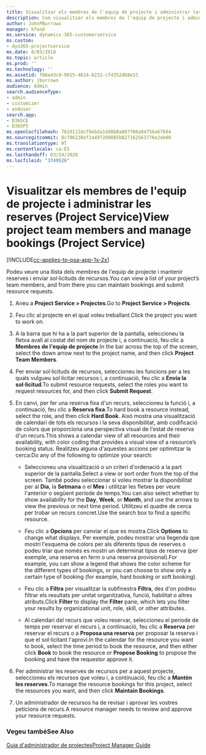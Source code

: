 ```yaml
---
title: Visualitzar els membres de l'equip de projecte i administrar les reserves
description: Com visualitzar els membres de l'equip de projecte i administrar les reserves al Project Service
author: JohnPBurrows
manager: kfend
ms.service: dynamics-365-customerservice
ms.custom:
- dyn365-projectservice
ms.date: 8/03/2018
ms.topic: article
ms.prod: ''
ms.technology: ''
ms.assetid: f86e43c9-9015-4614-b232-cf4352d68e33
ms.author: jburrows
audience: Admin
search.audienceType:
- admin
- customizer
- enduser
search.app:
- D365CE
- D365PS
ms.openlocfilehash: 762d112dcf8ebda1dd8b8a887f08a8475ba67684
ms.sourcegitcommit: 8c786230ef2a497280885b827162561776e2eb00
ms.translationtype: HT
ms.contentlocale: ca-ES
ms.lasthandoff: 03/24/2020
ms.locfileid: "3749526"
---
```

# <a name="view-project-team-members-and-manage-bookings-project-service"></a><span data-ttu-id="5ae83-103">Visualitzar els membres de l'equip de projecte i administrar les reserves (Project Service)</span><span class="sxs-lookup"><span data-stu-id="5ae83-103">View project team members and manage bookings (Project Service)</span></span>

[!INCLUDE[cc-applies-to-psa-app-1x-2x](../includes/cc-applies-to-psa-app-1x-2x.md)]

<span data-ttu-id="5ae83-104">Podeu veure una llista dels membres de l'equip de projecte i mantenir reserves i enviar sol·licituds de recursos.</span><span class="sxs-lookup"><span data-stu-id="5ae83-104">You can view a list of your project’s team members, and from there you can maintain bookings and submit resource requests.</span></span>  
  
1.  <span data-ttu-id="5ae83-105">Aneu a **Project Service > Projectes**.</span><span class="sxs-lookup"><span data-stu-id="5ae83-105">Go to **Project Service > Projects**.</span></span>  
  
2.  <span data-ttu-id="5ae83-106">Feu clic al projecte en el qual voleu treballant.</span><span class="sxs-lookup"><span data-stu-id="5ae83-106">Click the project you want to work on.</span></span>  
  
3.  <span data-ttu-id="5ae83-107">A la barra que hi ha a la part superior de la pantalla, seleccioneu la fletxa avall al costat del nom de projecte i, a continuació, feu clic a **Membres de l'equip de projecte**.</span><span class="sxs-lookup"><span data-stu-id="5ae83-107">In the bar across the top of the screen, select the down arrow next to the project name, and then click **Project Team Members**.</span></span>  
  
4.  <span data-ttu-id="5ae83-108">Per enviar sol·licituds de recursos, seleccioneu les funcions per a les quals vulgueu sol·licitar recursos i, a continuació, feu clic a **Envia la sol·licitud**.</span><span class="sxs-lookup"><span data-stu-id="5ae83-108">To submit resource requests, select the roles you want to request resources for, and then click **Submit Request**.</span></span>  
  
5.  <span data-ttu-id="5ae83-109">En canvi, per fer una reserva fixa d'un recurs, seleccioneu la funció i, a continuació, feu clic a **Reserva fixa**.</span><span class="sxs-lookup"><span data-stu-id="5ae83-109">To hard book a resource instead, select the role, and then click **Hard Book**.</span></span> <span data-ttu-id="5ae83-110">Això mostra una visualització de calendari de tots els recursos i la seva disponibilitat, amb codificació de colors que proporciona una perspectiva visual de l'estat de reserva d'un recurs.</span><span class="sxs-lookup"><span data-stu-id="5ae83-110">This shows a calendar view of all resources and their availability, with color coding that provides a visual view of a resource’s booking status.</span></span> <span data-ttu-id="5ae83-111">Realitzeu alguna d'aquestes accions per optimitzar la cerca:</span><span class="sxs-lookup"><span data-stu-id="5ae83-111">Do any of the following to optimize your search:</span></span>  
  
    -   <span data-ttu-id="5ae83-112">Seleccioneu una visualització o un criteri d'ordenació a la part superior de la pantalla.</span><span class="sxs-lookup"><span data-stu-id="5ae83-112">Select a view or sort order from the top of the screen.</span></span> <span data-ttu-id="5ae83-113">També podeu seleccionar si voleu mostrar la disponibilitat per al **Dia**, la **Setmana** o el **Mes** i utilitzar les fletxes per veure l'anterior o següent període de temps.</span><span class="sxs-lookup"><span data-stu-id="5ae83-113">You can also select whether to show availability for the **Day**, **Week**, or **Month**, and use the arrows to view the previous or next time period.</span></span> <span data-ttu-id="5ae83-114">Utilitzeu el quadre de cerca per trobar un recurs concret.</span><span class="sxs-lookup"><span data-stu-id="5ae83-114">Use the search box to find a specific resource.</span></span>  
  
    -   <span data-ttu-id="5ae83-115">Feu clic a **Opcions** per canviar el que es mostra.</span><span class="sxs-lookup"><span data-stu-id="5ae83-115">Click **Options** to change what displays.</span></span> <span data-ttu-id="5ae83-116">Per exemple, podeu mostrar una llegenda que mostri l'esquema de colors per als diferents tipus de reserves o podeu triar que només es mostri un determinat tipus de reserva (per exemple, una reserva en ferm o una reserva provisional).</span><span class="sxs-lookup"><span data-stu-id="5ae83-116">For example, you can show a legend that shows the color scheme for the different types of bookings, or you can choose to show only a certain type of booking (for example, hard booking or soft booking).</span></span>  
  
    -   <span data-ttu-id="5ae83-117">Feu clic a **Filtra** per visualitzar la subfinestra **Filtra**, des d'on podreu filtrar els resultats per unitat organitzativa, funció, habilitat o altres atributs.</span><span class="sxs-lookup"><span data-stu-id="5ae83-117">Click **Filter** to display the **Filter** pane, which lets you filter your results by organizational unit, role, skill, or other attributes.</span></span>  
  
    -   <span data-ttu-id="5ae83-118">Al calendari del recurs que voleu reservar, seleccioneu el període de temps per reservar el recurs i, a continuació, feu clic a **Reserva** per reservar el recurs o a **Proposa una reserva** per proposar la reserva i que el sol·licitant l'aprovi.</span><span class="sxs-lookup"><span data-stu-id="5ae83-118">In the calendar for the resource you want to book, select the time period to book the resource, and then either click **Book** to book the resource or **Propose Booking** to propose the booking and have the requestor approve it.</span></span>  
  
6.  <span data-ttu-id="5ae83-119">Per administrar les reserves de recursos per a aquest projecte, seleccioneu els recursos que voleu i, a continuació, feu clic a **Mantén les reserves**.</span><span class="sxs-lookup"><span data-stu-id="5ae83-119">To manage the resource bookings for this project, select the resources you want, and then click **Maintain Bookings**.</span></span>  
  
7.  <span data-ttu-id="5ae83-120">Un administrador de recursos ha de revisar i aprovar les vostres peticions de recurs.</span><span class="sxs-lookup"><span data-stu-id="5ae83-120">A resource manager needs to review and approve your resource requests.</span></span>  
  
### <a name="see-also"></a><span data-ttu-id="5ae83-121">Vegeu també</span><span class="sxs-lookup"><span data-stu-id="5ae83-121">See Also</span></span>  
 [<span data-ttu-id="5ae83-122">Guia d'administrador de projectes</span><span class="sxs-lookup"><span data-stu-id="5ae83-122">Project Manager Guide</span></span>](../project-service/project-manager-guide.md)
